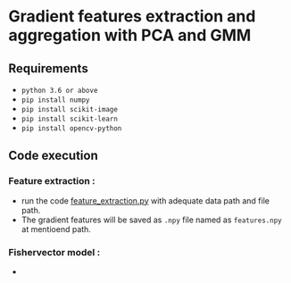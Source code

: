 # Gradient features extraction and aggregation with PCA and GMM
## Requirements
- `python 3.6 or above`
- `pip install numpy`
- `pip install scikit-image`
- `pip install scikit-learn`
- `pip install opencv-python`
## Code execution
  ### Feature extraction : 
  - run the code [feature_extraction.py](https://github.com/SohamChattopadhyayEE/gradientfeatures-with-PCA_GMM/blob/main/Codes/feature_extraction.py) with adequate data path and file path.
  - The gradient features will be saved as `.npy` file named as `features.npy` at mentioend path.
  ### Fishervector model :
  -
